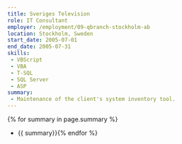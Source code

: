 ```yaml
---
title: Sveriges Television
role: IT Consultant
employer: /employment/09-qbranch-stockholm-ab
location: Stockholm, Sweden
start_date: 2005-07-01
end_date: 2005-07-31
skills:
 - VBScript
 - VBA
 - T-SQL
 - SQL Server
 - ASP
summary:
 - Maintenance of the client's system inventory tool.
---
```

{% for summary in page.summary %}
* {{ summary}}{% endfor %}
<!--more-->
